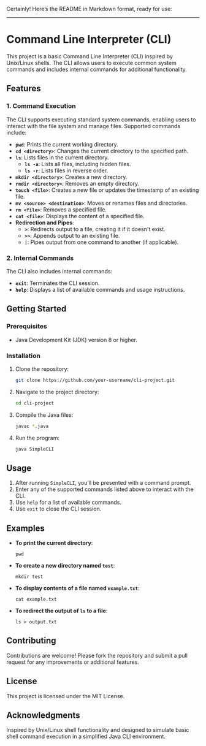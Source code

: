 Certainly! Here’s the README in Markdown format, ready for use:

---

# Command Line Interpreter (CLI)

This project is a basic Command Line Interpreter (CLI) inspired by Unix/Linux shells. The CLI allows users to execute common system commands and includes internal commands for additional functionality.

## Features

### 1. Command Execution
The CLI supports executing standard system commands, enabling users to interact with the file system and manage files. Supported commands include:
- **`pwd`**: Prints the current working directory.
- **`cd <directory>`**: Changes the current directory to the specified path.
- **`ls`**: Lists files in the current directory.
  - **`ls -a`**: Lists all files, including hidden files.
  - **`ls -r`**: Lists files in reverse order.
- **`mkdir <directory>`**: Creates a new directory.
- **`rmdir <directory>`**: Removes an empty directory.
- **`touch <file>`**: Creates a new file or updates the timestamp of an existing file.
- **`mv <source> <destination>`**: Moves or renames files and directories.
- **`rm <file>`**: Removes a specified file.
- **`cat <file>`**: Displays the content of a specified file.
- **Redirection and Pipes**:
  - **`>`**: Redirects output to a file, creating it if it doesn't exist.
  - **`>>`**: Appends output to an existing file.
  - **`|`**: Pipes output from one command to another (if applicable).

### 2. Internal Commands
The CLI also includes internal commands:
- **`exit`**: Terminates the CLI session.
- **`help`**: Displays a list of available commands and usage instructions.

## Getting Started

### Prerequisites
- Java Development Kit (JDK) version 8 or higher.

### Installation
1. Clone the repository:
   ```bash
   git clone https://github.com/your-username/cli-project.git
   ```
2. Navigate to the project directory:
   ```bash
   cd cli-project
   ```
3. Compile the Java files:
   ```bash
   javac *.java
   ```
4. Run the program:
   ```bash
   java SimpleCLI
   ```

## Usage
1. After running `SimpleCLI`, you’ll be presented with a command prompt.
2. Enter any of the supported commands listed above to interact with the CLI.
3. Use `help` for a list of available commands.
4. Use `exit` to close the CLI session.

## Examples
- **To print the current directory**:
  ```shell
  pwd
  ```
- **To create a new directory named `test`**:
  ```shell
  mkdir test
  ```
- **To display contents of a file named `example.txt`**:
  ```shell
  cat example.txt
  ```
- **To redirect the output of `ls` to a file**:
  ```shell
  ls > output.txt
  ```

## Contributing
Contributions are welcome! Please fork the repository and submit a pull request for any improvements or additional features.

## License
This project is licensed under the MIT License.

## Acknowledgments
Inspired by Unix/Linux shell functionality and designed to simulate basic shell command execution in a simplified Java CLI environment.
